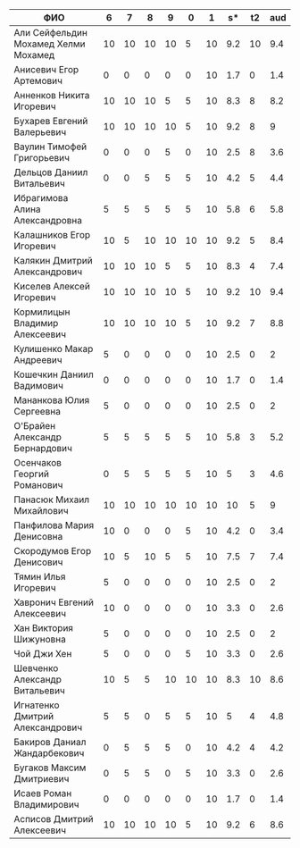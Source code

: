 |                ФИО                   |  6 |  7 |  8 |  9 |  0 | 1  | s*  | t2  | aud |
|--------------------------------------|----|----|----|----|----|----|-----|-----|-----|
| Али Сейфельдин Мохамед Хелми Мохамед | 10 | 10 | 10 | 10 | 5  | 10 | 9.2 | 10  | 9.4 |
| Анисевич Егор Артемович              | 0  | 0  | 0  | 0  | 0  | 10 | 1.7 | 0   | 1.4 |
| Анненков Никита Игоревич             | 10 | 10 | 10 | 5  | 5  | 10 | 8.3 | 8   | 8.2 |
| Бухарев Евгений Валерьевич           | 10 | 10 | 10 | 10 | 5  | 10 | 9.2 | 8   | 9   |
| Ваулин Тимофей Григорьевич           | 0  | 0  | 0  | 5  | 0  | 10 | 2.5 | 8   | 3.6 |
| Дельцов Даниил Витальевич            | 0  | 0  | 5  | 5  | 5  | 10 | 4.2 | 5   | 4.4 |
| Ибрагимова Алина Александровна       | 5  | 5  | 5  | 5  | 5  | 10 | 5.8 | 6   | 5.8 |
| Калашников Егор Игоревич             | 10 | 5  | 10 | 10 | 10 | 10 | 9.2 | 5   | 8.4 |
| Калякин Дмитрий Александрович        | 10 | 10 | 10 | 5  | 5  | 10 | 8.3 | 4   | 7.4 |
| Киселев Алексей Игоревич             | 10 | 10 | 10 | 10 | 5  | 10 | 9.2 | 10  | 9.4 |
| Кормилицын Владимир Алексеевич       | 10 | 10 | 10 | 10 | 5  | 10 | 9.2 | 7   | 8.8 |
| Кулишенко Макар Андреевич            | 5  | 0  | 0  | 0  | 0  | 10 | 2.5 | 0   | 2   |
| Кошечкин Даниил Вадимович            | 0  | 0  | 0  | 0  | 0  | 10 | 1.7 | 0   | 1.4 |
| Мананкова Юлия Сергеевна             | 5  | 0  | 0  | 0  | 0  | 10 | 2.5 | 0   | 2   |
| О'Брайен Александр Бернардович       | 5  | 5  | 5  | 5  | 5  | 10 | 5.8 | 3   | 5.2 |
| Осенчаков Георгий Романович          | 0  | 5  | 5  | 5  | 5  | 10 | 5   | 3   | 4.6 |
| Панасюк Михаил Михайлович            | 10 | 10 | 10 | 10 | 10 | 10 | 10  | 5   | 9   |
| Панфилова Мария Денисовна            | 10 | 0  | 0  | 0  | 5  | 10 | 4.2 | 0   | 3.4 |
| Скородумов Егор Денисович            | 10 | 5  | 10 | 5  | 5  | 10 | 7.5 | 7   | 7.4 |
| Тямин Илья Игоревич                  | 5  | 0  | 0  | 0  | 0  | 10 | 2.5 | 0   | 2   |
| Хавронич Евгений Алексеевич          | 10 | 0  | 0  | 0  | 0  | 10 | 3.3 | 0   | 2.6 |
| Хан Виктория Шижуновна               | 5  | 0  | 0  | 0  | 0  | 10 | 2.5 | 0   | 2   |
| Чой Джи Хен                          | 5  | 0  | 0  | 0  | 5  | 10 | 3.3 | 0   | 2.6 |
| Шевченко Александр Витальевич        | 10 | 5  | 5  | 10 | 10 | 10 | 8.3 | 10  | 8.6 |
| Игнатенко Дмитрий Александрович      | 5  | 5  | 0  | 5  | 5  | 10 | 5   | 4   | 4.8 |
| Бакиров Даниал Жандарбекович         | 0  | 5  | 5  | 5  | 0  | 10 | 4.2 | 4   | 4.2 |
| Бугаков Максим Дмитриевич            | 0  | 5  | 5  | 0  | 5  | 10 | 3.3 | 0   | 2.6 |
| Исаев Роман Владимирович             | 0  | 0  | 0  | 0  | 0  | 10 | 1.7 | 0   | 1.4 |
| Асписов Дмитрий Алексеевич           | 10 | 10 | 10 | 10 | 5  | 10 | 9.2 | 6   | 8.6 |